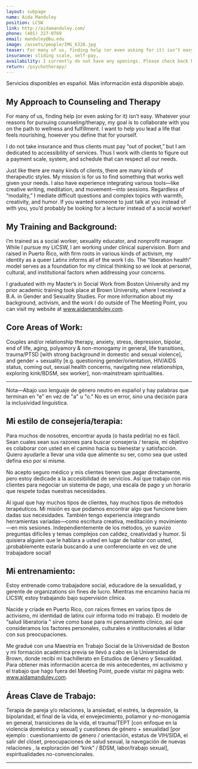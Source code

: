 ```yaml
---
layout: subpage
name: Aida Manduley
position: LCSW
link: http://aidamanduley.com/
phone: (401) 227-0769
email: manduley@bu.edu
image: /assets/people/IMG_6328.jpg
teaser: For many of us, finding help (or even asking for it) isn’t easy. Whatever your reasons for pursuing counseling/ therapy, my goal is to collaborate with you on the path to wellness and fulfillment.
insurance: sliding scale, self-pay, 
availability: I currently do not have any openings. Please check back here for updates. 
return: /psychotherapy/
---
```


Servicios disponibles en español. Más información está disponible abajo.

## My Approach to Counseling and Therapy
For many of us, finding help (or even asking for it) isn’t easy. Whatever your reasons for pursuing counseling/therapy, my goal is to collaborate with you on the path to wellness and fulfillment. I want to help you lead a life that feels nourishing, however you define that for yourself.

I do not take insurance and thus clients must pay “out of pocket,” but I am dedicated to accessibility of services. Thus I work with clients to figure out a payment scale, system, and schedule that can respect all our needs.

Just like there are many kinds of clients, there are many kinds of therapeutic styles. My mission is for us to find something that works well given your needs. I also have experience integrating various tools—like creative writing, meditation, and movement—into sessions. Regardless of “modality,” I mediate difficult questions and complex topics with warmth, creativity, and humor. If you wanted someone to just talk at you instead of with you, you’d probably be looking for a lecturer instead of a social worker!

## My Training and Background:
I’m trained as a social worker, sexuality educator, and nonprofit manager. While I pursue my LICSW, I am working under clinical supervision. Born and raised in Puerto Rico, with firm roots in various kinds of activism, my identity as a queer Latinx informs all of the work I do. The “liberation health” model serves as a foundation for my clinical thinking so we look at personal, cultural, and institutional factors when addressing your concerns.

I graduated with my Master’s in Social Work from Boston University and my prior academic training took place at Brown University, where I received a B.A. in Gender and Sexuality Studies. For more information about my background, activism, and the work I do outside of The Meeting Point, you can visit my website at www.aidamanduley.com.

## Core Areas of Work:

Couples and/or relationship therapy, anxiety, stress, depression, bipolar, end of life, aging, polyamory & non-monogamy in general, life transitions, trauma/PTSD [with strong background in domestic and sexual violence], and gender + sexuality [e.g. questioning gender/orientation, HIV/AIDS status, coming out, sexual health concerns, navigating new relationships, exploring kink/BDSM, sex worker], non-mainstream spiritualities.

____________________________________________________



 Nota—Abajo uso lenguaje de género neutro en español y hay palabras que terminan en "e" en vez de "a" u "o." No es un error, sino una decisión para la inclusividad linguística.

## Mi estilo de consejería/terapia:
Para muchos de nosotres, encontrar ayuda (o hasta pedirla) no es fácil. Sean cuales sean sus razones para buscar consejería / terapia, mi objetivo es colaborar con usted en el camino hacia su bienestar y satisfacción. Quiero ayudarle a llevar una vida que alimente su ser, como sea que usted defina eso por sí misme.

No acepto seguro médico y mis clientes tienen que pagar directamente, pero estoy dedicade a la accesibilidad de servicios. Así que trabajo con mis clientes para negociar un sistema de pago, una escala de pago y un horario que respete todas nuestras necesidades.

Al igual que hay muchos tipos de clientes, hay muchos tipos de métodos terapéuticos. Mi misión es que podamos encontrar algo que funcione bien dadas sus necesidades. También tengo experiencia integrando herramientas variadas—como escritura creativa, meditación y movimiento—en mis sesiones. Independientemente de los métodos, yo suavizo preguntas difíciles y temas complejos con calidez, creatividad y humor. Si quisiera alguien que le hablara a usted en lugar de hablar con usted, ¡probablemente estaría buscando a une conferenciante en vez de une trabajadore social!

## Mi entrenamiento:
Estoy entrenade como trabajadore social, educadore de la sexualidad, y gerente de organizations sin fines de lucro. Mientras me encamino hacia mi LICSW, estoy trabajando bajo supervisión clínica.

Nacide y criade en Puerto Rico, con raíces firmes en varios tipos de activismo, mi identidad de latinx cuir informa todo mi trabajo. El modelo de “salud liberatoria ” sirve como base para mi pensamiento clínico, así que consideramos los factores personales, culturales e institucionales al lidiar con sus preocupaciones.

Me gradué con una Maestría en Trabajo Social de la Universidad de Boston y mi formación académica previa se llevó a cabo en la Universidad de Brown, donde recibí mi bachillerato en Estudios de Género y Sexualidad. Para obtener más información acerca de mis antecedentes, mi activismo y el trabajo que hago fuera del Meeting Point, puede visitar mi página web: www.aidamanduley.com.

## Áreas Clave de Trabajo:

Terapia de pareja y/o relaciones, la ansiedad, el estrés, la depresión, la bipolaridad, el final de la vida, el envejecimiento, poliamor y no-monogamia en general, transiciones de la vida, el trauma/TEPT [con enfoque en la violencia doméstica y sexual] y cuestiones de género + sexualidad [por ejemplo : cuestionamiento de género / orientación, estatus de VIH/SIDA, el salir del clóset, preocupaciones de salud sexual, la navegación de nuevas relaciones , la exploración del “kink” / BDSM, labor/trabajo sexual], espiritualidades no-convencionales.

_____________


 
